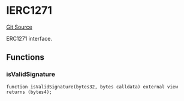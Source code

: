 # IERC1271
[Git Source](https://github.com/NaniDAO/accounts/blob/0bdf20bcc3f8bed754d4be8075e960ae6f46a676/src/governance/Points.sol)

ERC1271 interface.


## Functions
### isValidSignature


```solidity
function isValidSignature(bytes32, bytes calldata) external view returns (bytes4);
```


